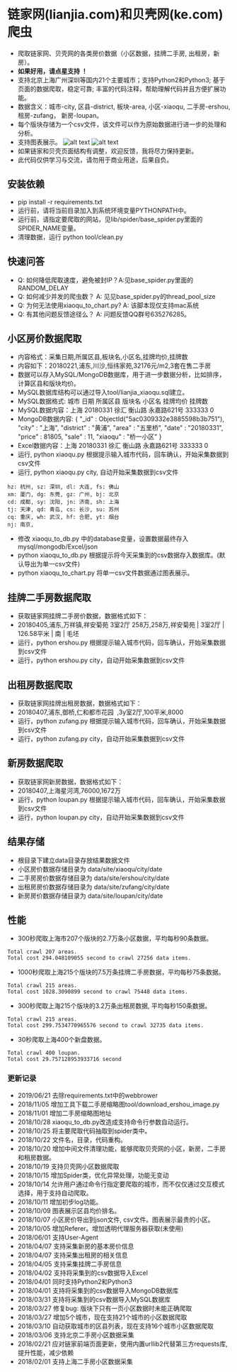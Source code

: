 # 链家网(lianjia.com)和贝壳网(ke.com)爬虫

- 爬取链家网、贝壳网的各类房价数据（小区数据，挂牌二手房, 出租房，新房）。
- **如果好用，请点星支持 ！**
- 支持北京上海广州深圳等国内21个主要城市；支持Python2和Python3; 基于页面的数据爬取，稳定可靠; 丰富的代码注释，帮助理解代码并且方便扩展功能。
- 数据含义：城市-city, 区县-district, 板块-area, 小区-xiaoqu, 二手房-ershou, 租房-zufang， 新房-loupan。
- 每个版块存储为一个csv文件，该文件可以作为原始数据进行进一步的处理和分析。
- 支持图表展示。
  ![alt text](https://github.com/jumper2014/lianjia-spider/blob/master/pic/xiaoqu_top.png)
  ![alt text](https://github.com/jumper2014/lianjia-spider/blob/master/pic/district_top.png)
- 如果链家和贝壳页面结构有调整，欢迎反馈，我将尽力保持更新。
- 此代码仅供学习与交流，请勿用于商业用途，后果自负。

## 安装依赖

- pip install -r requirements.txt
- 运行前，请将当前目录加入到系统环境变量PYTHONPATH中。
- 运行前，请指定要爬取的网站，见lib/spider/base_spider.py里面的SPIDER_NAME变量。
- 清理数据，运行 python tool/clean.py

## 快速问答

- Q: 如何降低爬取速度，避免被封IP？A:见base_spider.py里面的RANDOM_DELAY
- Q: 如何减少并发的爬虫数？ A: 见见base_spider.py的thread_pool_size
- Q: 为何无法使用xiaoqu_to_chart.py? A: 该脚本现仅支持mac系统
- Q: 有其他问题反馈途径么？ A: 问题反馈QQ群号635276285。

## 小区房价数据爬取

- 内容格式：采集日期,所属区县,板块名,小区名,挂牌均价,挂牌数
- 内容如下：20180221,浦东,川沙,恒纬家苑,32176元/m2,3套在售二手房
- 数据可以存入MySQL/MongoDB数据库，用于进一步数据分析，比如排序，计算区县和版块均价。
- MySQL数据库结构可以通过导入tool/lianjia_xiaoqu.sql建立。
- MySQL数据格式: 城市 日期 所属区县 版块名 小区名 挂牌均价 挂牌数
- MySQL数据内容：上海 20180331 徐汇 衡山路 永嘉路621号 333333 0
- MongoDB数据内容: { "_id" : ObjectId("5ac0309332e3885598b3b751"), "city" : "上海", "district" : "黄浦", "area" : "五里桥", "date" : "20180331", "price" : 81805, "sale" : 11, "xiaoqu" : "桥一小区" }
- Excel数据内容：上海 20180331 徐汇 衡山路 永嘉路621号 333333 0
- 运行, python xiaoqu.py 根据提示输入城市代码，回车确认，开始采集数据到csv文件
- 运行, python xiaoqu.py city, 自动开始采集数据到csv文件

```
hz: 杭州, sz: 深圳, dl: 大连, fs: 佛山
xm: 厦门, dg: 东莞, gz: 广州, bj: 北京
cd: 成都, sy: 沈阳, jn: 济南, sh: 上海
tj: 天津, qd: 青岛, cs: 长沙, su: 苏州
cq: 重庆, wh: 武汉, hf: 合肥, yt: 烟台
nj: 南京, 
```

- 修改 xiaoqu_to_db.py 中的database变量，设置数据最终存入mysql/mongodb/Excel/json
- python xiaoqu_to_db.py 根据提示将今天采集到的csv数据存入数据库。(默认导出为单一csv文件)
- python xiaoqu_to_chart.py 将单一csv文件数据通过图表展示。

## 挂牌二手房数据爬取

- 获取链家网挂牌二手房价数据，数据格式如下：
- 20180405,浦东,万祥镇,祥安菊苑 3室2厅 258万,258万,祥安菊苑  | 3室2厅 | 126.58平米 | 南 | 毛坯
- 运行，python ershou.py 根据提示输入城市代码，回车确认，开始采集数据到csv文件
- 运行，python ershou.py city，自动开始采集数据到csv文件

## 出租房数据爬取

- 获取链家网挂牌出租房数据，数据格式如下：
- 20180407,浦东,御桥,仁和都市花园  ,3y室2厅,100平米,8000
- 运行，python zufang.py 根据提示输入城市代码，回车确认，开始采集数据到csv文件
- 运行，python zufang.py city，自动开始采集数据到csv文件

## 新房数据爬取

- 获取链家网新房数据，数据格式如下：
- 20180407,上海星河湾,76000,1672万
- 运行，python loupan.py 根据提示输入城市代码，回车确认，开始采集数据到csv文件
- 运行，python loupan.py city，自动开始采集数据到csv文件

## 结果存储

- 根目录下建立data目录存放结果数据文件
- 小区房价数据存储目录为 data/site/xiaoqu/city/date
- 二手房房价数据存储目录为 data/site/ershou/city/date
- 出租房房价数据存储目录为 data/site/zufang/city/date
- 新房房价数据存储目录为 data/site/loupan/city/date

## 性能

- 300秒爬取上海市207个版块的2.7万条小区数据，平均每秒90条数据。

```
Total crawl 207 areas.
Total cost 294.048109055 second to crawl 27256 data items.
```

- 1000秒爬取上海215个版块的7.5万条挂牌二手房数据，平均每秒75条数据。

```
Total crawl 215 areas.
Total cost 1028.3090899 second to crawl 75448 data items.
```

- 300秒爬取上海215个版块的3.2万条出租房数据, 平均每秒150条数据。

```
Total crawl 215 areas.
Total cost 299.7534770965576 second to crawl 32735 data items.
```

- 30秒爬取上海400个新盘数据。

```
Total crawl 400 loupan.
Total cost 29.757128953933716 second
```

### 更新记录

- 2019/06/21 去除requirements.txt中的webbrower
- 2018/11/05 增加工具下载二手房缩略图tool/download_ershou_image.py
- 2018/11/01 增加二手房缩略图地址
- 2018/10/28 xiaoqu_to_db.py改造成支持命令行参数自动运行。
- 2018/10/25 将主要爬取代码抽取到spider类中。
- 2018/10/22 文件名，目录，代码重构。
- 2018/10/20 增加中间文件清理功能，能够爬取贝壳网的小区，新房，二手房和租房数据。
- 2018/10/19 支持贝壳网小区数据爬取
- 2018/10/15 增加Spider类，优化异常处理，功能无变动
- 2018/10/14 允许用户通过命令行指定要爬取的城市，而不仅仅通过交互模式选择，用于支持自动爬取。
- 2018/10/11 增加初步log功能。
- 2018/10/09 图表展示区县均价排名。
- 2018/10/07 小区房价导出到json文件, csv文件。图表展示最贵的小区。
- 2018/10/05 增加Referer。增加透明代理服务器获取(未使用)
- 2018/06/01 支持User-Agent
- 2018/04/07 支持采集新房的基本房价信息
- 2018/04/07 支持采集出租房的相关信息
- 2018/04/05 支持采集挂牌二手房信息
- 2018/04/02 支持将采集到的csv数据导入Excel
- 2018/04/01 同时支持Python2和Python3
- 2018/04/01 支持将采集到的csv数据导入MongoDB数据库
- 2018/03/31 支持将采集到的csv数据导入MySQL数据库
- 2018/03/27 修复bug: 版块下只有一页小区数据时未能正确爬取
- 2018/03/27 增加5个城市，现在支持21个城市的小区数据爬取
- 2018/03/10 自动获取城市的区县列表，现在支持16个城市小区数据爬取
- 2018/03/06 支持北京二手房小区数据采集
- 2018/02/21 应对链家前端页面更新，使用内置urllib2代替第三方requests库,提升性能，减少依赖
- 2018/02/01 支持上海二手房小区数据采集
